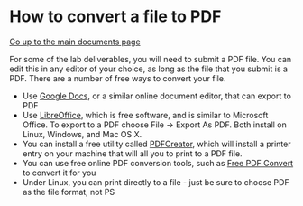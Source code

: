 How to convert a file to PDF
============================

[Go up to the main documents page](index.html)

For some of the lab deliverables, you will need to submit a PDF file.
You can edit this in any editor of your choice, as long as the file
that you submit is a PDF.  There are a number of free ways to convert
your file.


- Use [Google Docs](https://docs.google.com/), or a similar online
  document editor, that can export to PDF
- Use [LibreOffice](http://www.libreoffice.org/), which is free
  software, and is similar to Microsoft Office.  To export to a PDF
  choose File -> Export As PDF.  Both install on Linux, Windows, and
  Mac OS X.
- You can install a free utility called
  [PDFCreator](http://sourceforge.net/projects/pdfcreator/), which
  will install a printer entry on your machine that will all you to
  print to a PDF file.
- You can use free online PDF conversion tools, such as [Free PDF
  Convert](http://www.freepdfconvert.com/) to convert it for you
- Under Linux, you can print directly to a file - just be sure to
  choose PDF as the file format, not PS
